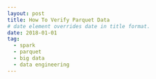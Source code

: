 ```yaml
---
layout: post
title: How To Verify Parquet Data
# date element overrides date in title format.
date: 2018-01-01
tag:
  - spark
  - parquet
  - big data
  - data engineering
---
```

